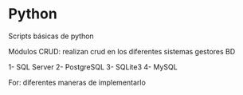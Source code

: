 # Python
Scripts básicas de python

Módulos CRUD: realizan crud en los diferentes sistemas gestores BD

1- SQL Server
2- PostgreSQL
3- SQLite3
4- MySQL
 

For: diferentes maneras de implementarlo
